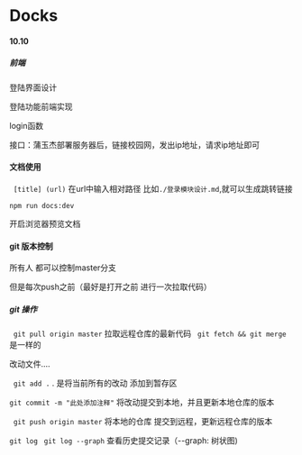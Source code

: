 # Docks

#### 10.10

##### 前端

登陆界面设计

登陆功能前端实现

login函数

接口：蒲玉杰部署服务器后，链接校园网，发出ip地址，请求ip地址即可

#### 文档使用

``` [title] (url)```
在url中输入相对路径 比如`./登录模块设计.md`,就可以生成跳转链接

```shell
npm run docs:dev 
```
开启浏览器预览文档

#### git 版本控制

所有人 都可以控制master分支

但是每次push之前（最好是打开之前 进行一次拉取代码）

##### git 操作

``` git pull origin master```   拉取远程仓库的最新代码
``` git fetch && git merge``` 是一样的

 改动文件....  

 ``` git add .```               . 是将当前所有的改动 添加到暂存区

 ``` git commit -m "此处添加注释" ``` 将改动提交到本地，并且更新本地仓库的版本

``` git push origin master```    将本地的仓库  提交到远程，更新远程仓库的版本

``` git log ```
``` git log --graph```   查看历史提交记录（--graph: 树状图)


